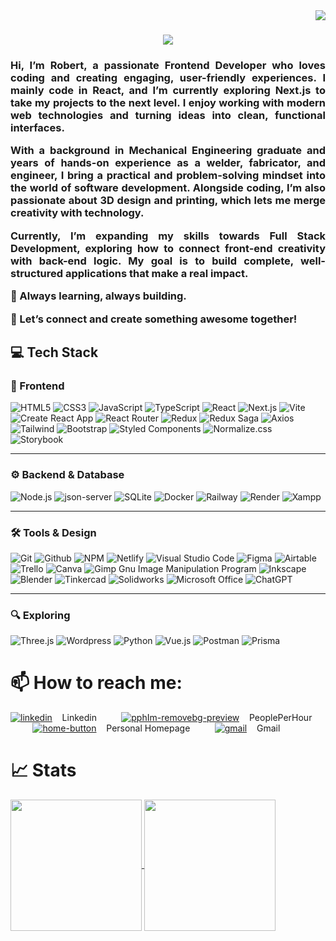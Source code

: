 <img align="right" src="https://visitor-badge.laobi.icu/badge?page_id=RobFyd.RobFyd" />

<h1 align="center">
    <img src="https://readme-typing-svg.herokuapp.com/?font=Lato&pause=1000&color=f0f6fc&background=0d1117&size=45&center=true&vCenter=true&width=500&height=70&duration=2000&lines=Hi+There!+👋;+I'm+Robert+:);" />
</h1> 

<h3 align="justify">
    
Hi, I’m Robert, a passionate Frontend Developer who loves coding and creating engaging, user-friendly experiences. I mainly code in React, and I’m currently exploring Next.js to take my projects to the next level. I enjoy working with modern web technologies and turning ideas into clean, functional interfaces.
    
With a background in Mechanical Engineering graduate and years of hands-on experience as a welder, fabricator, and engineer, I bring a practical and problem-solving mindset into the world of software development. Alongside coding, I’m also passionate about 3D design and printing, which lets me merge creativity with technology.

Currently, I’m expanding my skills towards Full Stack Development, exploring how to connect front-end creativity with back-end logic. My goal is to build complete, well-structured applications that make a real impact.

🚀 Always learning, always building.

🤝 Let’s connect and create something awesome together!
</h3>

## 💻 Tech Stack

### 🎨 Frontend
![HTML5](https://img.shields.io/badge/html5-%23E34F26.svg?style=for-the-badge&logo=html5&logoColor=white)
![CSS3](https://img.shields.io/badge/css3-%231572B6.svg?style=for-the-badge&logo=css3&logoColor=white)
![JavaScript](https://img.shields.io/badge/javascript-%23323330.svg?style=for-the-badge&logo=javascript&logoColor=%23F7DF1E)
![TypeScript](https://img.shields.io/badge/TypeScript-007ACC?style=for-the-badge&logo=typescript&logoColor=white)
![React](https://img.shields.io/badge/react-%2320232a.svg?style=for-the-badge&logo=react&logoColor=%2361DAFB)
![Next.js](https://img.shields.io/badge/next%20js-000000?style=for-the-badge&logo=nextdotjs&logoColor=white)
![Vite](https://img.shields.io/badge/Vite-B73BFE?style=for-the-badge&logo=vite&logoColor=FFD62E)
![Create React App](https://img.shields.io/badge/Create%20React%20App-09D3AC.svg?style=for-the-badge&logo=Create-React-App&logoColor=white)
![React Router](https://img.shields.io/badge/React_Router-CA4245?style=for-the-badge&logo=react-router&logoColor=white)
![Redux](https://img.shields.io/badge/redux-%23593d88.svg?style=for-the-badge&logo=redux&logoColor=white)
![Redux Saga](https://img.shields.io/badge/Redux--Saga-999999.svg?style=for-the-badge&logo=Redux-Saga&logoColor=white)
![Axios](https://img.shields.io/badge/axios-671ddf?&style=for-the-badge&logo=axios&logoColor=white)
![Tailwind](https://img.shields.io/badge/Tailwind_CSS-38B2AC?style=for-the-badge&logo=tailwind-css&logoColor=white)
![Bootstrap](https://img.shields.io/badge/Bootstrap-563D7C?style=for-the-badge&logo=bootstrap&logoColor=white)
![Styled Components](https://img.shields.io/badge/styled--components-DB7093?style=for-the-badge&logo=styled-components&logoColor=white)
![Normalize.css](https://img.shields.io/badge/Normalize.css-E3695F.svg?style=for-the-badge&logo=normalizedotcss&logoColor=white)
![Storybook](https://img.shields.io/badge/storybook-FF4785?style=for-the-badge&logo=storybook&logoColor=white)

---

### ⚙️ Backend & Database
![Node.js](https://img.shields.io/badge/Node%20js-339933?style=for-the-badge&logo=nodedotjs&logoColor=white)
![json-server](https://img.shields.io/badge/json--server-grey?style=for-the-badge&logo=json&logoColor=white)
![SQLite](https://img.shields.io/badge/Sqlite-003B57?style=for-the-badge&logo=sqlite&logoColor=white)
![Docker](https://img.shields.io/badge/Docker-2CA5E0?style=for-the-badge&logo=docker&logoColor=white)
![Railway](https://img.shields.io/badge/Railway-131415?style=for-the-badge&logo=railway&logoColor=white)
![Render](https://img.shields.io/badge/Render-46E3B7?style=for-the-badge&logo=render&logoColor=white)
![Xampp](https://img.shields.io/badge/Xampp-F37623?style=for-the-badge&logo=xampp&logoColor=white)

---

### 🛠️ Tools & Design
![Git](https://img.shields.io/badge/Git-F05032.svg?style=for-the-badge&logo=Git&logoColor=white)
![Github](https://img.shields.io/badge/GitHub-181717.svg?style=for-the-badge&logo=GitHub&logoColor=white)
![NPM](https://img.shields.io/badge/NPM-%23000000.svg?style=for-the-badge&logo=npm&logoColor=white)
![Netlify](https://img.shields.io/badge/Netlify-00C7B7?style=for-the-badge&logo=netlify&logoColor=white)
![Visual Studio Code](https://img.shields.io/badge/Visual%20Studio%20Code-007ACC.svg?style=for-the-badge&logo=Visual-Studio-Code&logoColor=white)
![Figma](https://img.shields.io/badge/Figma-F24E1E.svg?style=for-the-badge&logo=Figma&logoColor=white)
![Airtable](https://img.shields.io/badge/Airtable-18BFFF?style=for-the-badge&logo=Airtable&logoColor=white)
![Trello](https://img.shields.io/badge/Trello-0052CC?style=for-the-badge&logo=trello&logoColor=white)
![Canva](https://img.shields.io/badge/Canva-%2300C4CC.svg?style=for-the-badge&logo=Canva&logoColor=white)
![Gimp Gnu Image Manipulation Program](https://img.shields.io/badge/Gimp-657D8B?style=for-the-badge&logo=gimp&logoColor=FFFFFF)
![Inkscape](https://img.shields.io/badge/Inkscape-000000?style=for-the-badge&logo=Inkscape&logoColor=white)
![Blender](https://img.shields.io/badge/blender-%23F5792A.svg?style=for-the-badge&logo=blender&logoColor=white)
![Tinkercad](https://img.shields.io/badge/tinkercad-1477D1?style=for-the-badge&logo=tinkercad&logoColor=white)
![Solidworks](https://img.shields.io/badge/solidworks-005386?style=for-the-badge&logo=dassaultsystemes&logoColor=white)
![Microsoft Office](https://img.shields.io/badge/Microsoft_Office-D83B01?style=for-the-badge&logo=microsoft-office&logoColor=white)
![ChatGPT](https://img.shields.io/badge/ChatGPT-74aa9c?style=for-the-badge&logo=openai&logoColor=white)

---

### 🔍 Exploring
![Three.js](https://img.shields.io/badge/ThreeJs-black?style=for-the-badge&logo=three.js&logoColor=white)
![Wordpress](https://img.shields.io/badge/Wordpress-21759B?style=for-the-badge&logo=wordpress&logoColor=white)
![Python](https://img.shields.io/badge/Python-FFD43B?style=for-the-badge&logo=python&logoColor=blue)
![Vue.js](https://img.shields.io/badge/Vue%20js-35495E?style=for-the-badge&logo=vuedotjs&logoColor=4FC08D)
![Postman](https://img.shields.io/badge/Postman-FF6C37?style=for-the-badge&logo=Postman&logoColor=white)
![Prisma](https://img.shields.io/badge/Prisma-3982CE?style=for-the-badge&logo=Prisma&logoColor=white)


# 📫 How to reach me:

[![linkedin](https://github.com/user-attachments/assets/21b270a5-e9f7-4ec6-a069-d01d3ce38cf7)](http://linkedin.com/in/robert-fydrych) &nbsp;&nbsp; Linkedin &nbsp;&nbsp;&nbsp;&nbsp;&nbsp;&nbsp;&nbsp;&nbsp;
[![pphIm-removebg-preview](https://github.com/user-attachments/assets/4038f674-af54-409e-9ce8-81c99658c1af)](http://pph.me/RobertFydrych) &nbsp;&nbsp;  PeoplePerHour &nbsp;&nbsp;&nbsp;&nbsp;&nbsp;&nbsp;&nbsp;&nbsp;
[![home-button](https://github.com/user-attachments/assets/d33fd147-3801-4285-9e06-d2e03cd616c0)](https://robfyd.github.io/Personal-Homepage/) &nbsp;&nbsp; Personal Homepage &nbsp;&nbsp;&nbsp;&nbsp;&nbsp;&nbsp;&nbsp;&nbsp;
[![gmail](https://github.com/user-attachments/assets/d8c36467-0e60-42f6-9e5f-98fff9c2080e)](mailto:fydrych.robert.w@gmail.com) &nbsp;&nbsp; Gmail

# 📈 Stats

<a href="https://github.com/anuraghazra/github-readme-stats">
  <img height=210 align="center" src="https://github-readme-stats.vercel.app/api?username=RobFyd&show_icons=true&theme=dracula&hide=issues&show=prs_merged_percentage&rank_icon=github" />
</a>
<a href="https://github.com/anuraghazra/github-readme-stats">
  <img height=210 align="center" src="https://github-readme-stats.vercel.app/api/top-langs/?username=RobFyd&layout=donut&exclude_repo=Fix-It-Fast,RobFyd.github.io&langs_count=10&theme=dracula" />
</a>

<!-- 
<picture>
  <source
    srcset="https://github-readme-stats.vercel.app/api?username=RobFyd&show_icons=true&theme=dracula&hide=issues&show=prs_merged_percentage&rank_icon=github"
    media="(prefers-color-scheme: dark)"
  />
  <source
    srcset="https://github-readme-stats.vercel.app/api?username=RobFyd&show_icons=true&hide=issues&show=prs_merged_percentage"
    media="(prefers-color-scheme: light), (prefers-color-scheme: no-preference)"
  />
  <img src="https://github-readme-stats.vercel.app/api?username=RobFyd&show_icons=true" />
</picture>

[![Top Langs](https://github-readme-stats.vercel.app/api/top-langs/?username=RobFyd&layout=donut&exclude_repo=Fix-It-Fast,RobFyd.github.io&langs_count=10&theme=dracula)](https://github.com/anuraghazra/github-readme-stats)

[Top Langs](https://github-readme-stats.vercel.app/api/top-langs/?username=RobFyd&exclude_repo=Fix-It-Fast,RobFyd.github.io&langs_count=10&layout=compact)

**RobFyd/RobFyd** is a ✨ _special_ ✨ repository because its `README.md` (this file) appears on your GitHub profile.

Here are some ideas to get you started:

- 🔭 I’m currently working on ...
- 🌱 I’m currently learning ...
- 👯 I’m looking to collaborate on ...
- 🤔 I’m looking for help with ...
- 💬 Ask me about ...
- 📫 How to reach me: ...
- 😄 Pronouns: ...
- ⚡ Fun fact: ...
-->
